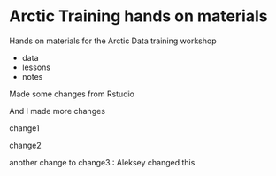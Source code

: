 # Arctic Training hands on materials

Hands on materials for the Arctic Data training workshop

* data
* lessons
* notes

Made some changes from Rstudio

And I made more changes

change1

change2

another change to change3 : Aleksey changed this